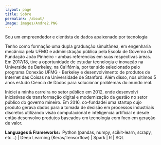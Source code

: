 ```yaml
---
layout: page
title: Sobre
permalink: /about/
Image: images/Andre2.PNG
---
```


Sou um empreendedor e cientista de dados apaixonado por tecnologia

Tenho como formação uma dupla graduação simultânea, em engenharia mecânica pela UFMG e administração pública pela Escola de Governo da Fundação João Pinheiro - ambas referencias em suas respectivas àreas. Em 2017/18, tive a oportunidade de estudar tecnologia e inovação na Universide de Berkeley, na Califórnia, por ter sido selecionado pelo programa Conexão UFMG - Berkeley e desenvolvimento de produtos de Internet das Coisas na Universidade de Stanford. Além disso, nos ultimos 5 anos estudo Ciencia de Dados para solucionar problemas do mundo real. 

Iniciei a minha carreira no setor público em 2012, onde desenvolvi iniciativas de transformação digital e modernização da gestão no setor público do governo mineiro. Em 2016, co-fundadei uma startup cujo produto gerava dados para a tomada de decisão em processos industriais discretos utilizando visão computacional e inteligencia artificial e desde então desenvolvo produtos baseados em tecnologia com foco em geração de valor. 

**Languages & Frameworks: ** Python (pandas, numpy, scikit-learn, scrapy, etc...) | Deep Learning (Keras/Tensorflow) | Spark | R | SQL 